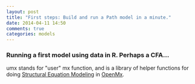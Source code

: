 ```yaml
---
layout: post
title: "First steps: Build and run a Path model in a minute."
date: 2014-04-11 14:50
comments: true
categories: models
---
```


### Running a first model using data in R. Perhaps a CFA...

umx stands for "user" mx function, and is a library of helper functions for doing [Structural Equation Modeling](http://en.wikipedia.org/wiki/Structural_equation_modeling) in [OpenMx](http://openmx.psyc.virginia.edu).

